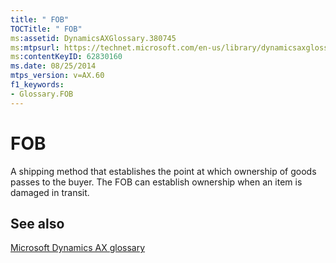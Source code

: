 ```yaml
---
title: " FOB"
TOCTitle: " FOB"
ms:assetid: DynamicsAXGlossary.380745
ms:mtpsurl: https://technet.microsoft.com/en-us/library/dynamicsaxglossary.380745(v=AX.60)
ms:contentKeyID: 62830160
ms.date: 08/25/2014
mtps_version: v=AX.60
f1_keywords:
- Glossary.FOB
---
```


# FOB

A shipping method that establishes the point at which ownership of goods passes to the buyer. The FOB can establish ownership when an item is damaged in transit.

## See also

[Microsoft Dynamics AX glossary](glossary/microsoft-dynamics-ax-glossary.md)

  


